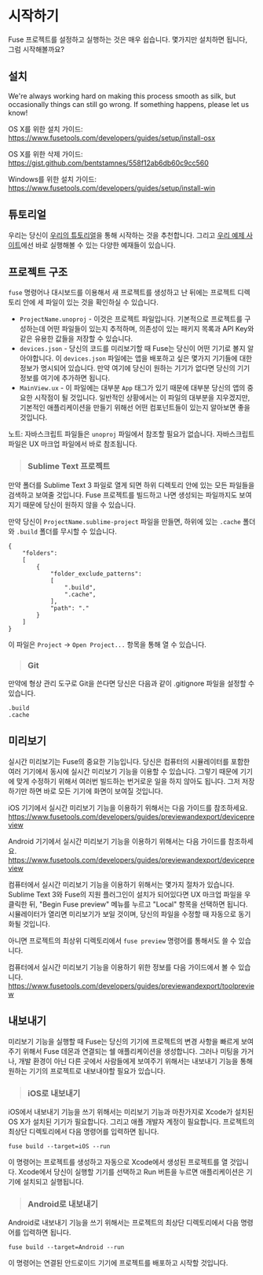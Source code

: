 # 시작하기

Fuse 프로젝트를 설정하고 실행하는 것은 매우 쉽습니다. 몇가지만 설치하면 됩니다, 그럼 시작해볼까요?

## 설치

We're always working hard on making this process smooth as silk, but occasionally things can still go wrong. If something happens, please let us know!

OS X를 위한 설치 가이드: https://www.fusetools.com/developers/guides/setup/install-osx

OS X를 위한 삭제 가이드: https://gist.github.com/bentstamnes/558f12ab6db60c9cc560

Windows를 위한 설치 가이드: https://www.fusetools.com/developers/guides/setup/install-win

## 튜토리얼

우리는 당신이 [우리의 튜토리얼](https://www.fusetools.com/developers/guides/tutorial)을 통해 시작하는 것을 추천합니다. 그리고 [우리 예제 사이트](https://www.fusetools.com/examples)에선 바로 실행해볼 수 있는 다양한 예재들이 있습니다.

## 프로젝트 구조

`fuse` 명령어나 대시보드를 이용해서 새 프로젝트를 생성하고 난 뒤에는 프로젝트 디렉토리 안에 세 파일이 있는 것을 확인하실 수 있습니다.

- `ProjectName.unoproj` - 이것은 프로젝트 파일입니다. 기본적으로 프로젝트를 구성하는데 어떤 파일들이 있는지 추적하며, 의존성이 있는 패키지 목록과 API Key와 같은 유용한 값들을 저장할 수 있습니다.
- `devices.json` - 당신의 코드를 미리보기할 때 Fuse는 당신이 어떤 기기로 볼지 알아야합니다. 이 `devices.json` 파일에는 앱을 배포하고 싶은 몇가지 기기들에 대한 정보가 명시되어 있습니다. 만약 여기에 당신이 원하는 기기가 없다면 당신의 기기 정보를 여기에 추가하면 됩니다. 
- `MainView.ux` - 이 파일에는 대부분 `App` 태그가 있기 때문에 대부분 당신의 앱의 중요한 시작점이 될 것입니다. 일반적인 상황에서는 이 파일의 대부분을 지우겠지만, 기본적인 애플리케이션을 만들기 위해선 어떤 컴포넌트들이 있는지 알아보면 좋을 것입니다. 

노트: 자바스크립트 파일들은 `unoproj` 파일에서 참조할 필요가 없습니다. 자바스크립트 파일은 UX 마크업 파일에서 바로 참조됩니다.


> ### Sublime Text 프로젝트

만약 폴더를 Sublime Text 3 파일로 열게 되면 하위 디렉토리 안에 있는 모든 파일들을 검색하고 보여줄 것입니다. Fuse 프로젝트를 빌드하고 나면 생성되는 파일까지도 보여지기 때문에 당신이 원하지 않을 수 있습니다.

만약 당신이 `ProjectName.sublime-project` 파일을 만들면, 하위에 있는 `.cache` 폴더와 `.build` 폴더를 무시할 수 있습니다.

```
{
    "folders":
    [
        {
            "folder_exclude_patterns":
            [
                ".build",
                ".cache",               
            ],
            "path": "."
        }
    ]
}
```

이 파일은 `Project` -> `Open Project...` 항목을 통해 열 수 있습니다.

> ### Git

만약에 형상 관리 도구로 Git을 쓴다면 당신은 다음과 같이 .gitignore 파일을 설정할 수 있습니다.

    .build
    .cache

## 미리보기

실시간 미리보기는 Fuse의 중요한 기능입니다. 당신은 컴퓨터의 시뮬레이터를 포함한 여러 기기에서 동시에 실시간 미리보기 기능을 이용할 수 있습니다. 그렇기 때문에 기기에 맞게 수정하기 위해서 여러번 빌드하는 번거로운 일을 하지 않아도 됩니다. 그저 저장하기만 하면 바로 모든 기기에 화면이 보여질 것입니다.

iOS 기기에서 실시간 미리보기 기능을 이용하기 위해서는 다음 가이드를 참조하세요. https://www.fusetools.com/developers/guides/previewandexport/devicepreview

Android 기기에서 실시간 미리보기 기능을 이용하기 위해서는 다음 가이드를 참조하세요. https://www.fusetools.com/developers/guides/previewandexport/devicepreview

컴퓨터에서 실시간 미리보기 기능을 이용하기 위해서는 몇가지 절차가 있습니다. Sublime Text 3와 Fuse의 지원 플러그인이 설치가 되어있다면 UX 마크업 파일을 우클릭한 뒤, "Begin Fuse preview" 메뉴를 누르고 "Local" 항목을 선택하면 됩니다. 시뮬레이터가 열리면 미리보기가 보일 것이며, 당신의 파일을 수정할 때 자동으로 동기화될 것입니다.

아니면 프로젝트의 최상위 디렉토리에서 `fuse preview` 명령어를 통해서도 쓸 수 있습니다.

컴퓨터에서 실시간 미리보기 기능을 이용하기 위한 정보를 다음 가이드에서 볼 수 있습니다. https://www.fusetools.com/developers/guides/previewandexport/toolpreview

## 내보내기

미리보기 기능을 실행할 때 Fuse는 당신의 기기에 프로젝트의 변경 사항을 빠르게 보여주기 위해서 Fuse 데몬과 연결되는 쉘 애플리케이션을 생성합니다. 그러나 미팅을 가거나, 개발 환경이 아닌 다른 곳에서 사람들에게 보여주기 위해서는 내보내기 기능을 통해 원하는 기기의 프로젝트로 내보내야할 필요가 있습니다.

> ### iOS로 내보내기

iOS에서 내보내기 기능을 쓰기 위해서는 미리보기 기능과 마찬가지로 Xcode가 설치된 OS X가 설치된 기기가 필요합니다. 그리고 애플 개발자 계정이 필요합니다. 프로젝트의 최상단 디렉토리에서 다음 명령어를 입력하면 됩니다.

`fuse build --target=iOS --run`

이 명령어는 프로젝트를 생성하고 자동으로 Xcode에서 생성된 프로젝트를 열 것입니다. Xcode에서 당신이 실행할 기기를 선택하고 Run 버튼을 누르면 애플리케이션은 기기에 설치되고 실행됩니다.

> ### Android로 내보내기

Android로 내보내기 기능을 쓰기 위해서는 프로젝트의 최상단 디렉토리에서 다음 명령어를 입력하면 됩니다.

`fuse build --target=Android --run`

이 명령어는 연결된 안드로이드 기기에 프로젝트를 배포하고 시작할 것입니다.
